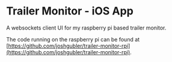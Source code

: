 # Trailer Monitor - iOS App

A websockets client UI for my raspberry pi based trailer monitor.

The code running on the raspberry pi can be found at [https://github.com/joshgubler/trailer-monitor-rpi](https://github.com/joshgubler/trailer-monitor-rpi).